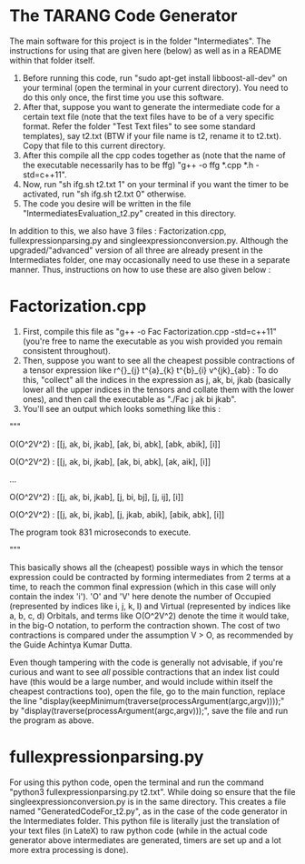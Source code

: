 # The TARANG Code Generator
The main software for this project is in the folder "Intermediates". The instructions for using that are given here (below) as well as in a README within that folder itself.
1. Before running this code, run "sudo apt-get install libboost-all-dev" on your terminal (open the terminal in your current directory). You need to do this only once, the first time you use this software.
2. After that, suppose you want to generate the intermediate code for a certain text file (note that the text files have to be of a very specific format. Refer the folder "Test Text files" to see some standard templates), say t2.txt (BTW if your file name is t2, 
rename it to t2.txt). 
Copy that file to this current directory.
3. After this compile all the cpp codes together as (note that the name of the executable necessarily has to be ffg) "g++ -o ffg *.cpp *.h -std=c++11".
4. Now, run "sh ifg.sh t2.txt 1" on your terminal if you want the timer to be activated, run "sh ifg.sh t2.txt 0" otherwise.
5. The code you desire will be written in the file "IntermediatesEvaluation_t2.py" created in this directory.

In addition to this, we also have 3 files : Factorization.cpp, fullexpressionparsing.py and singleexpressionconversion.py. Although the upgraded/"advanced" version of all three are
already present in the Intermediates folder, one may occasionally need to use these in a separate manner. Thus, instructions on how to use these are also given below :
  # Factorization.cpp
1. First, compile this file as "g++ -o Fac Factorization.cpp -std=c++11" (you're free to name the executable as you wish provided you remain consistent throughout).
2. Then, suppose you want to see all the cheapest possible contractions of a tensor expression like r^{}\_{j} t^{a}\_{k} t^{b}\_{i} v^{jk}\_{ab} : To do this, "collect"
all the indices in the expression as j, ak, bi, jkab (basically lower all the upper indices in the tensors and collate them with the lower ones), and then call
the executable as "./Fac j ak bi jkab".
3. You'll see an output which looks something like this : 

"""

O(O^2V^2) : [[j, ak, bi, jkab], [ak, bi, abk], [abk, abik], [i]]

O(O^2V^2) : [[j, ak, bi, jkab], [ak, bi, abk], [ak, aik], [i]]

...

O(O^2V^2) : [[j, ak, bi, jkab], [j, bi, bj], [j, ij], [i]]

O(O^2V^2) : [[j, ak, bi, jkab], [j, jkab, abik], [abik, abk], [i]]

The program took 831 microseconds to execute.

"""

This basically shows all the (cheapest) possible ways in which the tensor expression could be contracted by forming intermediates from 2 terms at a time, to reach the common
final expression (which in this case will only contain the index 'i'). 'O' and 'V' here denote the number of Occupied (represented by indices like i, j, k, l) and Virtual (represented by indices like a, b, c, d)
Orbitals, and terms like O(O^2V^2) denote the time it would take, in the big-O notation, to perform the contraction shown. The cost of two contractions is compared under the
assumption V > O, as recommended by the Guide Achintya Kumar Dutta.

Even though tampering with the code is generally not advisable, if you're curious and want to see _*all*_ possible contractions that an index list could have (this would be
a large number, and would include within itself the cheapest contractions too), open the file, go to the main function, replace the line "display(keepMinimum(traverse(processArgument(argc,argv))));"
by "display(traverse(processArgument(argc,argv)));", save the file and run the program as above.

  # fullexpressionparsing.py
For using this python code, open the terminal and run the command "python3 fullexpressionparsing.py t2.txt". While doing so ensure that the file singleexpressionconversion.py
is in the same directory. This creates a file named "GeneratedCodeFor_t2.py", as in the case of the code generator in the Intermediates folder. This python file is literally
just the translation of your text files (in LateX) to raw python code (while in the actual code generator above intermediates are generated, timers are set up and a lot
more extra processing is done).
